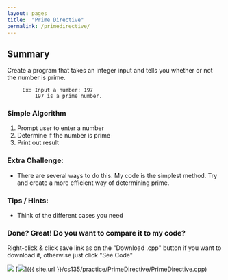 ```yaml
---
layout: pages
title:  "Prime Directive"
permalink: /primedirective/
---
```


## Summary 

Create a program that takes an integer input and tells you whether or not the number is prime.

         Ex: Input a number: 197
             197 is a prime number.
   
### Simple Algorithm
1. Prompt user to enter a number
2. Determine if the number is prime
3. Print out result

### Extra Challenge:
* There are several ways to do this. My code is the simplest method. Try and create a more efficient way of determining prime.
         
### Tips / Hints:
- Think of the different cases you need

### Done? Great! Do you want to compare it to my code?
Right-click & click save link as on the "Download .cpp" button if you want to download it, otherwise just click "See Code"

[<img src="https://dabuttonfactory.com/button.png?t=See+Code&f=Roboto&ts=24&tc=444&hp=20&vp=8&c=5&bgt=unicolored&bgc=9ddcff&be=1">](https://jeungsook.github.io/cs135/primedirectivecode/) [<img src="https://dabuttonfactory.com/button.png?t=Download+.cpp&f=Roboto&ts=24&tc=444&hp=20&vp=8&c=5&bgt=unicolored&bgc=9ddcff&be=1">]({{ site.url }}/cs135/practice/PrimeDirective/PrimeDirective.cpp)
